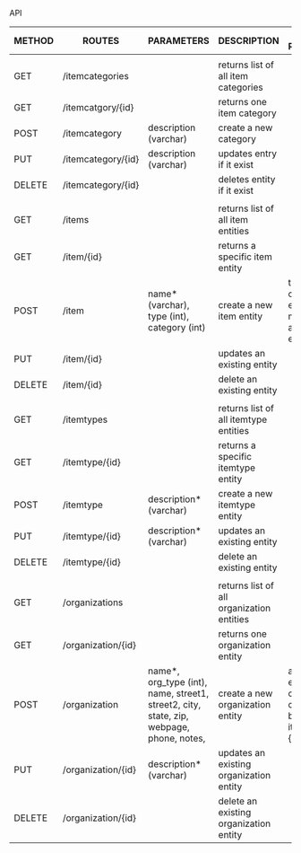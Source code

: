 API

| METHOD | ROUTES | PARAMETERS | DESCRIPTION | OTHER REQUIREMENTS |
|--------|--------------------|--------------------------|---------------------------|--------------------------------|
|  |  |  |  |  |
| GET | /itemcategories |  | returns list of all item categories |  |
| GET | /itemcatgory/{id} |  | returns one item category |  |
| POST | /itemcategory | description (varchar) | create a new category |  |
| PUT | /itemcategory/{id} | description (varchar) | updates entry if it exist |  |
| DELETE | /itemcategory/{id} |  | deletes entity if it exist |  |
|  |  |  |  |  |
| GET | /items |  | returns list of all item entities |  |
| GET | /item/{id} |  | returns a specific item entity |  |
| POST | /item | name* (varchar), type (int), category (int) | create a new item entity | type must be id of an itemtype entity; category must be an id of an itemcategory entity |
| PUT | /item/{id} |  | updates an existing entity |  |
| DELETE | /item/{id} |  | delete an existing entity |  |
|  |  |  |  |  |
| GET | /itemtypes |  | returns list of all itemtype entities |  |
| GET | /itemtype/{id} |  | returns a specific itemtype entity |  |
| POST | /itemtype | description* (varchar) | create a new itemtype entity |  |
| PUT | /itemtype/{id} | description* (varchar) | updates an existing entity |  |
| DELETE | /itemtype/{id} |  | delete an existing entity |  |
|  |  |  |  |  |
| GET | /organizations |  | returns list of all organization entities |  |
| GET | /organization/{id} |  | returns one organization entity |  |
| POST | /organization | name*, org_type (int), name, street1, street2, city, state, zip, webpage, phone, notes, | create a new organization entity | all varchar except for org_type; org_type must be an id of itemtypes {reuse | repair} |
| PUT | /organization/{id} | description* (varchar) | updates an existing organization entity |  |
| DELETE | /organization/{id} |  | delete an existing organization entity |  |